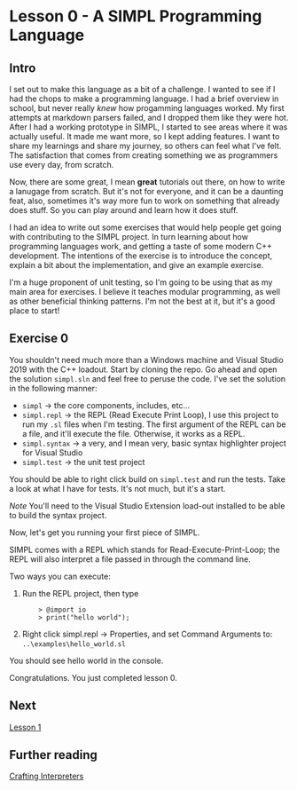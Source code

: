 # Lesson 0 - A SIMPL Programming Language

## Intro

I set out to make this language as a bit of a challenge. I wanted to see if I had the chops to make a programming
language. I had a brief overview in school, but never really *knew* how progamming languages worked. My first attempts
at markdown parsers failed, and I dropped them like they were hot. After I had a working prototype in SIMPL, I started
to see areas where it was actually useful. It made me want more, so I kept adding features. I want to share my learnings
and share my journey, so others can feel what I've felt. The satisfaction that comes from creating something we as programmers use every day, from scratch.

Now, there are some great, I mean **great** tutorials out there, on how to write a lanugage from scratch. But it's not for everyone, 
and it can be a daunting feat, also, sometimes it's way more fun to work on something that already does stuff. 
So you can play around and learn how it does stuff.

I had an idea to write out some exercises that would help people get 
going with contributing to the SIMPL project. In turn learning about how programming languages work, and getting a 
taste of some modern C++ development. The intentions of the exercise is to introduce the concept, explain a bit
about the implementation, and give an example exercise.

I'm a huge proponent of unit testing, so I'm going to be using that as my main area for exercises. I believe
it teaches modular programming, as well as other beneficial thinking patterns. I'm not the best at it, but 
it's a good place to start! 

## Exercise 0 

You shouldn't need much more than a Windows machine and Visual Studio 2019 with the C++ loadout. Start
by cloning the repo. Go ahead and open the solution `simpl.sln` and feel free to peruse the code. I've set the solution in the 
following manner:

- `simpl`        -> the core components, includes, etc... 
- `simpl.repl`   -> the REPL (Read Execute Print Loop), I use this project to run my `.sl` files when I'm testing. The first argument of the REPL can be a file, and it'll execute the file. Otherwise, it works as a REPL.
- `simpl.syntax` -> a very, and I mean very, basic syntax highlighter project for Visual Studio
- `simpl.test`   -> the unit test project

You should be able to right click build on `simpl.test` and run the tests. Take a look at what I have for tests. It's not much, but it's a start.

*Note* You'll need to the Visual Studio Extension load-out installed to be able to build the syntax project.


Now, let's get you running your first piece of SIMPL.

SIMPL comes with a REPL which stands for Read-Execute-Print-Loop; the REPL will also interpret a file passed in through the command line.

Two ways you can execute:

1) Run the REPL project, then type
    ```
        > @import io
        > print("hello world");
    ```
2) Right click simpl.repl -> Properties, and set Command Arguments to:
    `..\examples\hello_world.sl`

You should see hello world in the console.


Congratulations. You just completed lesson 0. 


## Next
[Lesson 1](https://www.github.com/mvpete/blob/master/simpl/lessons/L1.md)



## Further reading
[Crafting Interpreters](https://craftinginterpreters.com/)